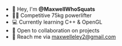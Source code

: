 - 👋 Hey, I'm **@MaxwellWhoSquats**
- 🏋️‍♂️ Competitive 75kg powerlifter
- 💻 Currently learning C++ & OpenGL
- 🤝 Open to collaboration on projects
- 📧 Reach me via maxwelleley2@gmail.com
